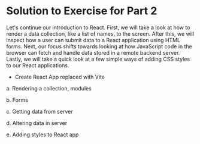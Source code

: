 # Solution to Exercise for Part 2
Let's continue our introduction to React. First, we will take a look at how to render a data collection, like a list of names, to the screen. After this, we will inspect how a user can submit data to a React application using HTML forms. Next, our focus shifts towards looking at how JavaScript code in the browser can fetch and handle data stored in a remote backend server. Lastly, we will take a quick look at a few simple ways of adding CSS styles to our React applications.

* Create React App replaced with Vite

a. Rendering a collection, modules

b. Forms

c. Getting data from server

d. Altering data in server

e. Adding styles to React app


